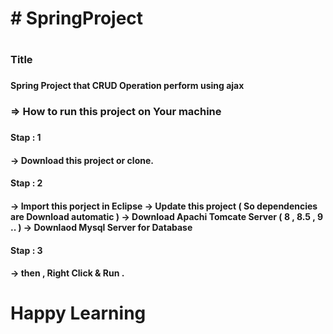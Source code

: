 <h1> # SpringProject <h1>
 <h3> Title <h3><h4> Spring Project that CRUD Operation perform using ajax <h4>

<h3> => How to run this project on Your machine <h3>
  
<h4> Stap : 1 <h4/>
  -> Download this project or clone.
<h4> Stap : 2<h4/>
  -> Import this porject in Eclipse
  -> Update this project ( So dependencies are Download automatic )
  -> Download Apachi Tomcate Server ( 8 , 8.5 , 9 .. )
  -> Downlaod Mysql Server for Database
<h4> Stap : 3<h4/>
 -> then , Right Click & Run .
 
 <h1> Happy Learning <h1>
 
